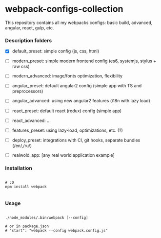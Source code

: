 # webpack-configs-collection

This repository contains all my webpacks configs: basic build, advanced, angular, react, gulp, etc.


### Description folders

- [x] default_preset:   simple config (js, css, html)
- [ ] modern_preset:    simple modern frontend config (es6, systemjs, stylus + raw css)
- [ ] modern_advanced:  image/fonts optimization, flexibility
- [ ] angular_preset:   default angular2 config (simple app with TS and preprocessors)
- [ ] angular_advanced: using new angular2 features (i18n with lazy load)
- [ ] react_preset:     default react (redux) config (simple app)
- [ ] react_advanced:   ...
- [ ] features_preset:  using lazy-load, optimizations, etc. (?)
- [ ] deploy_preset:    integrations with CI, git hooks, separate bundles (/en/,/ru/)
- [ ] realwold_app:     [any real world application example]


### Installation

```shell

# :D
npm install webpack


```

### Usage

```shell

./node_modules/.bin/webpack [--config]

# or in package.json
# "start": "webpack --config webpack.config.js"

```
